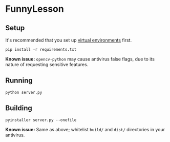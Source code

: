 # FunnyLesson

## Setup

It's recommended that you set up [virtual environments](https://docs.python.org/3/library/venv.html) first.

```shell script
pip install -r requirements.txt
```

**Known issue:** `opencv-python` may cause antivirus false flags, due to its nature of requesting sensitive features.

## Running

```shell script
python server.py
```

## Building

```shell script
pyinstaller server.py --onefile
```

**Known issue:** Same as above; whitelist `build/` and `dist/` directories in your antivirus.
